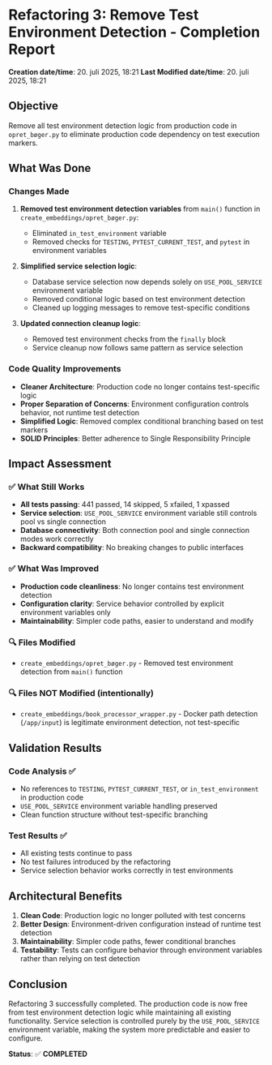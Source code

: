 # Refactoring 3: Remove Test Environment Detection - Completion Report

**Creation date/time**: 20. juli 2025, 18:21
**Last Modified date/time**: 20. juli 2025, 18:21

## Objective
Remove all test environment detection logic from production code in `opret_bøger.py` to eliminate production code dependency on test execution markers.

## What Was Done

### Changes Made
1. **Removed test environment detection variables** from `main()` function in `create_embeddings/opret_bøger.py`:
   - Eliminated `in_test_environment` variable
   - Removed checks for `TESTING`, `PYTEST_CURRENT_TEST`, and `pytest` in environment variables
   
2. **Simplified service selection logic**:
   - Database service selection now depends solely on `USE_POOL_SERVICE` environment variable
   - Removed conditional logic based on test environment detection
   - Cleaned up logging messages to remove test-specific conditions

3. **Updated connection cleanup logic**:
   - Removed test environment checks from the `finally` block
   - Service cleanup now follows same pattern as service selection

### Code Quality Improvements
- **Cleaner Architecture**: Production code no longer contains test-specific logic
- **Proper Separation of Concerns**: Environment configuration controls behavior, not runtime test detection  
- **Simplified Logic**: Removed complex conditional branching based on test markers
- **SOLID Principles**: Better adherence to Single Responsibility Principle

## Impact Assessment

### ✅ What Still Works
- **All tests passing**: 441 passed, 14 skipped, 5 xfailed, 1 xpassed
- **Service selection**: `USE_POOL_SERVICE` environment variable still controls pool vs single connection
- **Database connectivity**: Both connection pool and single connection modes work correctly
- **Backward compatibility**: No breaking changes to public interfaces

### ✅ What Was Improved
- **Production code cleanliness**: No longer contains test environment detection
- **Configuration clarity**: Service behavior controlled by explicit environment variables only
- **Maintainability**: Simpler code paths, easier to understand and modify

### 🔍 Files Modified
- `create_embeddings/opret_bøger.py` - Removed test environment detection from `main()` function

### 🔍 Files NOT Modified (intentionally)
- `create_embeddings/book_processor_wrapper.py` - Docker path detection (`/app/input`) is legitimate environment detection, not test-specific

## Validation Results

### Code Analysis ✅
- No references to `TESTING`, `PYTEST_CURRENT_TEST`, or `in_test_environment` in production code
- `USE_POOL_SERVICE` environment variable handling preserved
- Clean function structure without test-specific branching

### Test Results ✅
- All existing tests continue to pass
- No test failures introduced by the refactoring
- Service selection behavior works correctly in test environments

## Architectural Benefits

1. **Clean Code**: Production logic no longer polluted with test concerns
2. **Better Design**: Environment-driven configuration instead of runtime test detection  
3. **Maintainability**: Simpler code paths, fewer conditional branches
4. **Testability**: Tests can configure behavior through environment variables rather than relying on test detection

## Conclusion

Refactoring 3 successfully completed. The production code is now free from test environment detection logic while maintaining all existing functionality. Service selection is controlled purely by the `USE_POOL_SERVICE` environment variable, making the system more predictable and easier to configure.

**Status**: ✅ **COMPLETED**
